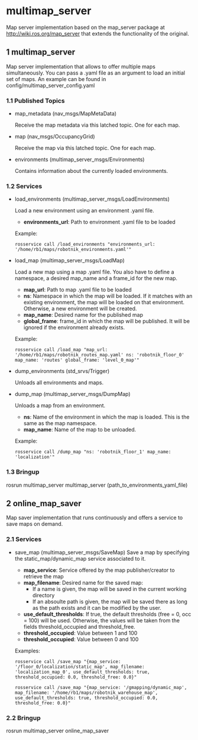 # multimap_server
Map server implementation based on the map_server package at http://wiki.ros.org/map_server that extends the functionality of the original.

## 1 multimap_server
Map server implementation that allows to offer multiple maps simultaneously.
You can pass a .yaml file as an argument to load an initial set of maps. An example can be found in config/multimap_server_config.yaml

### 1.1 Published Topics
* map_metadata (nav_msgs/MapMetaData)

    Receive the map metadata via this latched topic. One for each map.
* map (nav_msgs/OccupancyGrid)

    Receive the map via this latched topic. One for each map.
* environments (multimap_server_msgs/Environments)

    Contains information about the currently loaded environments.

### 1.2 Services
* load_environments (multimap_server_msgs/LoadEnvironments)

    Load a new environment using an environment .yaml file.

    - **environments_url**: Path to environment .yaml file to be loaded

    Example:
    ```
    rosservice call /load_environments "environments_url: '/home/rb1/maps/robotnik_environments.yaml'"
    ```

* load_map (multimap_server_msgs/LoadMap)

    Load a new map using a map .yaml file. You also have to define a namespace, a desired map_name and a frame_id for the new map.

    - **map_url**: Path to map .yaml file to be loaded
    - **ns**: Namespace in which the map will be loaded. If it matches with an existing environment, the map will be loaded on that environment. Otherwise, a new environment will be created.
    - **map_name**: Desired name for the published map
    - **global_frame**: frame_id in which the map will be published. It will be ignored if the environment already exists.

    Example:
    ```
    rosservice call /load_map "map_url: '/home/rb1/maps/robotnik_routes_map.yaml' ns: 'robotnik_floor_0' map_name: 'routes' global_frame: 'level_0_map'"
    ```

* dump_environments (std_srvs/Trigger)

    Unloads all environments and maps.

* dump_map (multimap_server_msgs/DumpMap)

    Unloads a map from an environment.

    - **ns**: Name of the environment in which the map is loaded. This is the same as the map namespace.
    - **map_name**: Name of the map to be unloaded.

    Example:
    ```
    rosservice call /dump_map "ns: 'robotnik_floor_1' map_name: 'localization'"
    ```


### 1.3 Bringup
rosrun multimap_server multimap_server (path_to_environments_yaml_file)



## 2 online_map_saver
Map saver implementation that runs continuously and offers a service to save maps on demand.

### 2.1 Services
* save_map (multimap_server_msgs/SaveMap)
    Save a map by specifying the static_map/dynamic_map service associated to it.

    - **map_service**: Service offered by the map publisher/creator to retrieve the map
    - **map_filename**: Desired name for the saved map:
      - If a name is given, the map will be saved in the current working directory
      - If an absoulte path is given, the map will be saved there as long as the path exists and it can be modified by the user.
    - **use_default_thresholds**: If true, the default thresholds (free = 0, occ = 100) will be used. Otherwise, the values will be taken from the fields threshold_occupied and threshold_free.
    - **threshold_occupied**: Value between 1 and 100
    - **threshold_occupied**: Value between 0 and 100

    Examples:
    ```
    rosservice call /save_map "{map_service: '/floor_0/localization/static_map', map_filename: 'localization_map_0', use_default_thresholds: true, threshold_occupied: 0.0, threshold_free: 0.0}"
    ```
    ```
    rosservice call /save_map "{map_service: '/gmapping/dynamic_map', map_filename: '/home/rb1/maps/robotnik_warehouse_map', use_default_thresholds: true, threshold_occupied: 0.0, threshold_free: 0.0}"
    ```


### 2.2 Bringup
rosrun multimap_server online_map_saver
